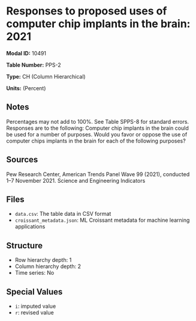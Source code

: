 # Responses to proposed uses of computer chip implants in the brain: 2021

**Modal ID:** 10491

**Table Number:** PPS-2

**Type:** CH (Column Hierarchical)

**Units:** (Percent)

## Notes

Percentages may not add to 100%. See Table SPPS-8 for standard errors. Responses are to the following: Computer chip implants in the brain could be used for a number of purposes. Would you favor or oppose the use of computer chips implants in the brain for each of the following purposes?

## Sources

Pew Research Center, American Trends Panel Wave 99 (2021), conducted 1–7 November 2021. Science and Engineering Indicators

## Files

- `data.csv`: The table data in CSV format
- `croissant_metadata.json`: ML Croissant metadata for machine learning applications

## Structure

- Row hierarchy depth: 1
- Column hierarchy depth: 2
- Time series: No

## Special Values

- `i`: imputed value
- `r`: revised value
